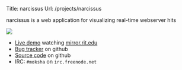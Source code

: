 Title: narcissus
Url: /projects/narcissus

narcissus is a web application for visualizing real-time webserver hits

![](http://foss.rit.edu/files/narc_screenshot.png)

  * [Live demo](http://narcissus.rc.rit.edu/map#2.40/24.10/-344.67) watching [mirror.rit.edu](http://mirror.rit.edu)
  * [Bug tracker](https://github.com/ralphbean/narcissus/issues) on github
  * [Source code](https://github.com/ralphbean/narcissus) on github
  * IRC: `#moksha` on `irc.freenode.net`

